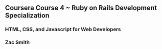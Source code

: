 ## Coursera Course 4 ~ Ruby on Rails Development Specialization
### HTML, CSS, and Javascript for Web Developers

#### 


### Zac Smith
